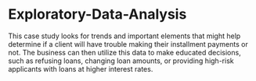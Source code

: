 # Exploratory-Data-Analysis
This case study looks for trends and important elements that might help determine if a client will have trouble making their installment payments or not. The business can then utilize this data to make educated decisions, such as refusing loans, changing loan amounts, or providing high-risk applicants with loans at higher interest rates. 
